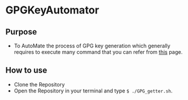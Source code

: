 # GPGKeyAutomator
## Purpose 
* To AutoMate the process of GPG key generation which generally requires to execute many command that you can refer from <a href="https://docs.github.com/en/authentication/managing-commit-signature-verification/generating-a-new-gpg-key">this</a> page.
## How to use
* Clone the Repository 
* Open the Repository in your terminal and type ``$ ./GPG_getter.sh``.
